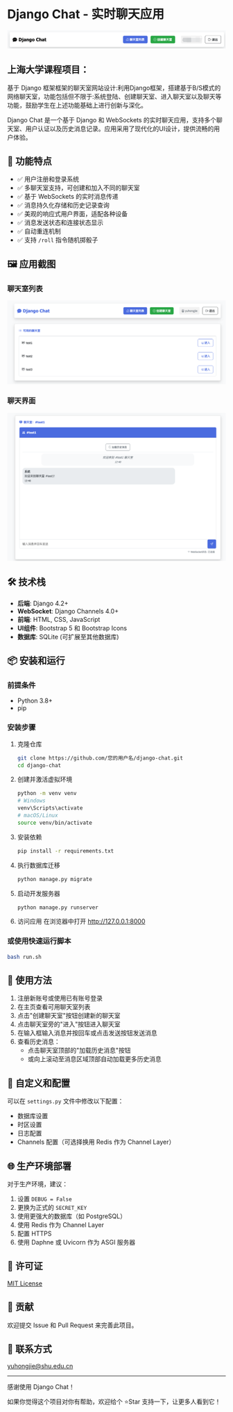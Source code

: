 # Django Chat - 实时聊天应用

![Django Chat](./screenshots/demo.png)

## 上海大学课程项目：
基于 Django 框架框架的聊天室网站设计:利用Django框架，搭建基于B/S模式的网络聊天室，功能包括但不限于:系统登陆、创建聊天室、进入聊天室以及聊天等功能，鼓励学生在上述功能基础上进行创新与深化。

Django Chat 是一个基于 Django 和 WebSockets 的实时聊天应用，支持多个聊天室、用户认证以及历史消息记录。应用采用了现代化的UI设计，提供流畅的用户体验。

## 🌟 功能特点

- ✅ 用户注册和登录系统
- ✅ 多聊天室支持，可创建和加入不同的聊天室
- ✅ 基于 WebSockets 的实时消息传递
- ✅ 消息持久化存储和历史记录查询
- ✅ 美观的响应式用户界面，适配各种设备
- ✅ 消息发送状态和连接状态显示
- ✅ 自动重连机制
- ✅ 支持 `/roll` 指令随机掷骰子

## 🖼️ 应用截图

### 聊天室列表
![聊天室列表](./screenshots/rooms.png)

### 聊天界面
![聊天界面](./screenshots/chat.png)

## 🛠️ 技术栈

- **后端**: Django 4.2+
- **WebSocket**: Django Channels 4.0+
- **前端**: HTML, CSS, JavaScript
- **UI组件**: Bootstrap 5 和 Bootstrap Icons
- **数据库**: SQLite (可扩展至其他数据库)

## 📦 安装和运行

### 前提条件

- Python 3.8+
- pip

### 安装步骤

1. 克隆仓库
   ```bash
   git clone https://github.com/您的用户名/django-chat.git
   cd django-chat
   ```

2. 创建并激活虚拟环境
   ```bash
   python -m venv venv
   # Windows
   venv\Scripts\activate
   # macOS/Linux
   source venv/bin/activate
   ```

3. 安装依赖
   ```bash
   pip install -r requirements.txt
   ```

4. 执行数据库迁移
   ```bash
   python manage.py migrate
   ```

5. 启动开发服务器
   ```bash
   python manage.py runserver
   ```

6. 访问应用
   在浏览器中打开 http://127.0.0.1:8000

### 或使用快速运行脚本

```bash 
bash run.sh
```

## 📝 使用方法

1. 注册新账号或使用已有账号登录
2. 在主页查看可用聊天室列表
3. 点击"创建聊天室"按钮创建新的聊天室
4. 点击聊天室旁的"进入"按钮进入聊天室
5. 在输入框输入消息并按回车或点击发送按钮发送消息
6. 查看历史消息：
   - 点击聊天室顶部的"加载历史消息"按钮
   - 或向上滚动至消息区域顶部自动加载更多历史消息

## 🔧 自定义和配置

可以在 `settings.py` 文件中修改以下配置：

- 数据库设置
- 时区设置
- 日志配置
- Channels 配置（可选择换用 Redis 作为 Channel Layer）

## 🌐 生产环境部署

对于生产环境，建议：

1. 设置 `DEBUG = False`
2. 更换为正式的 `SECRET_KEY`
3. 使用更强大的数据库（如 PostgreSQL）
4. 使用 Redis 作为 Channel Layer
5. 配置 HTTPS
6. 使用 Daphne 或 Uvicorn 作为 ASGI 服务器

## 📄 许可证

[MIT License](LICENSE)

## 🤝 贡献

欢迎提交 Issue 和 Pull Request 来完善此项目。

## 📧 联系方式

yuhongjie@shu.edu.cn

---

感谢使用 Django Chat！ 

如果你觉得这个项目对你有帮助，欢迎给个 ⭐Star 支持一下，让更多人看到它！
